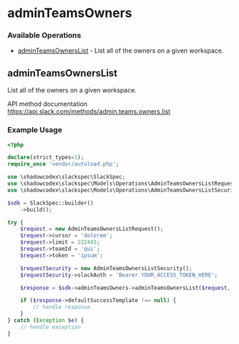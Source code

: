# adminTeamsOwners

### Available Operations

* [adminTeamsOwnersList](#adminteamsownerslist) - List all of the owners on a given workspace.

## adminTeamsOwnersList

List all of the owners on a given workspace.

API method documentation
<https://api.slack.com/methods/admin.teams.owners.list>

### Example Usage

```php
<?php

declare(strict_types=1);
require_once 'vendor/autoload.php';

use \shadowcodex\slackspec\SlackSpec;
use \shadowcodex\slackspec\Models\Operations\AdminTeamsOwnersListRequest;
use \shadowcodex\slackspec\Models\Operations\AdminTeamsOwnersListSecurity;

$sdk = SlackSpec::builder()
    ->build();

try {
    $request = new AdminTeamsOwnersListRequest();
    $request->cursor = 'dolorem';
    $request->limit = 222443;
    $request->teamId = 'qui';
    $request->token = 'ipsum';

    $requestSecurity = new AdminTeamsOwnersListSecurity();
    $requestSecurity->slackAuth = 'Bearer YOUR_ACCESS_TOKEN_HERE';

    $response = $sdk->adminTeamsOwners->adminTeamsOwnersList($request, $requestSecurity);

    if ($response->defaultSuccessTemplate !== null) {
        // handle response
    }
} catch (Exception $e) {
    // handle exception
}
```
